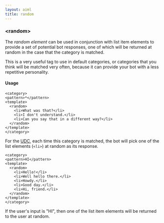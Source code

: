 ```yaml
---
layout: aiml
title: random
---
```


### &lt;random&gt;

The *random element* can be used in conjunction with list item elements to provide a set of potential bot responses, one of which will be returned at random in the case that the category is matched.

This is a very useful tag to use in default categories, or categories that you think will be matched very often, because it can provide your bot with a less repetitive personality.

#### Usage
    <category>
    <pattern>*</pattern>
    <template>
      <random>
        <li>What was that?</li>
        <li>I don't understand.</li>
        <li>Can you say that in a different way?</li>
      </random>
    </template>
    </category>

For the [UDC](http://docs.pandorabots.com/tutorials/wildcards/), each time this category is matched, the bot will pick one of the list elements (`<li>`) at random as its response.

    <category>
    <pattern>HI</pattern>
    <template>
      <random>
        <li>Hello!</li>
        <li>Well hello there.</li>
        <li>Howdy.</li>
        <li>Good day.</li>
        <li>Hi, friend.</li>
      </random>
    </template>
    </category>

If the user's input is "HI", then one of the list item elements will be returned to the user at random.

